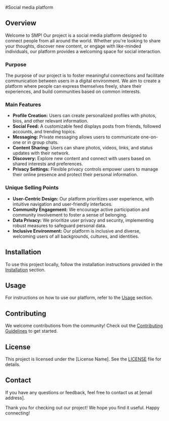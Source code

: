 #Social media platform

## Overview

Welcome to SMP! Our project is a social media platform designed to connect people from all around the world. Whether you're looking to share your thoughts, discover new content, or engage with like-minded individuals, our platform provides a welcoming space for social interaction.

### Purpose

The purpose of our project is to foster meaningful connections and facilitate communication between users in a digital environment. We aim to create a platform where people can express themselves freely, share their experiences, and build communities based on common interests.

### Main Features

- **Profile Creation:** Users can create personalized profiles with photos, bios, and other relevant information.
- **Social Feed:** A customizable feed displays posts from friends, followed accounts, and trending topics.
- **Messaging:** Private messaging allows users to communicate one-on-one or in group chats.
- **Content Sharing:** Users can share photos, videos, links, and status updates with their network.
- **Discovery:** Explore new content and connect with users based on shared interests and preferences.
- **Privacy Settings:** Flexible privacy controls empower users to manage their online presence and protect their personal information.

### Unique Selling Points

- **User-Centric Design:** Our platform prioritizes user experience, with intuitive navigation and user-friendly interfaces.
- **Community Engagement:** We encourage active participation and community involvement to foster a sense of belonging.
- **Data Privacy:** We prioritize user privacy and security, implementing robust measures to safeguard personal data.
- **Inclusive Environment:** Our platform is inclusive and diverse, welcoming users of all backgrounds, cultures, and identities.

## Installation

To use this project locally, follow the installation instructions provided in the [Installation](#installation) section.

## Usage

For instructions on how to use our platform, refer to the [Usage](#usage) section.

## Contributing

We welcome contributions from the community! Check out the [Contributing Guidelines](CONTRIBUTING.md) to get started.

## License

This project is licensed under the [License Name]. See the [LICENSE](LICENSE) file for details.

## Contact

If you have any questions or feedback, feel free to contact us at [email address].

Thank you for checking out our project! We hope you find it useful. Happy connecting!
